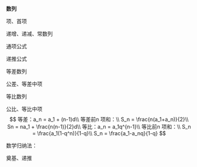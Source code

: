 **数列**  

项、首项  

递增、递减、常数列  

通项公式  

递推公式  



等差数列 

公差、等差中项  

等比数列  

公比、等比中项  
$$
等差：a_n = a_1 + (n-1)d\\
等差前n 项和：\\
S_n = \frac{n(a_1+a_n)}{2}\\
Sn = na_1 + \frac{n(n-1)}{2}d\\
等比：a_n = a_1q^{n-1}\\
等比前n 项和：\\
S_n = \frac{a_1(1-q^n)}{1-q}\\
S_n = \frac{a_1-a_nq}{1-q}
$$


数学归纳法：

奠基、递推  



